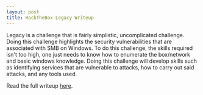 ```yaml
---
layout: post
title: HackTheBox Legacy Writeup
---
```


Legacy is a challenge that is fairly simplistic, uncomplicated challenge. Doing this challenge highlights the security vulnerabilities that are associated with SMB on Windows. To do this challenge, the skills required isn't too high, one just needs to know how to enumerate the box/network and basic windows knowledge. Doing this challenge will develop skills such as identifying services that are vulnerable to attacks, how to carry out said attacks, and any tools used.

Read the full writeup [here](https://securitynoodle.github.io/writeups/HTB-Legacy/).
